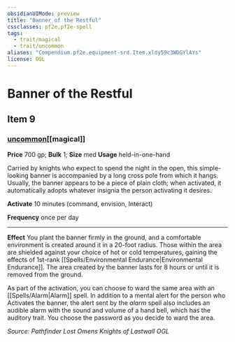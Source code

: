 ```yaml
---
obsidianUIMode: preview
title: "Banner of the Restful"
cssclasses: pf2e,pf2e-spell
tags:
  - trait/magical
  - trait/uncommon
aliases: "Compendium.pf2e.equipment-srd.Item.xldy59c3WDGYlAYs"
license: OGL
---
```

# Banner of the Restful
## Item 9
### [uncommon](uncommon "Uncommon Rarity Trait")[[magical]]


**Price** 700 gp; 
**Bulk** 1; **Size** med
**Usage** held-in-one-hand

Carried by knights who expect to spend the night in the open, this simple-looking banner is accompanied by a long cross pole from which it hangs. Usually, the banner appears to be a piece of plain cloth; when activated, it automatically adopts whatever insignia the person activating it desires.

**Activate** 10 minutes (command, envision, Interact)

**Frequency** once per day

* * *

**Effect** You plant the banner firmly in the ground, and a comfortable environment is created around it in a 20-foot radius. Those within the area are shielded against your choice of hot or cold temperatures, gaining the effects of 1st-rank [[Spells/Environmental Endurance|Environmental Endurance]]. The area created by the banner lasts for 8 hours or until it is removed from the ground.

As part of the activation, you can choose to ward the same area with an [[Spells/Alarm|Alarm]] spell. In addition to a mental alert for the person who Activates the banner, the alert sent by the _alarm_ spell also includes an audible alarm with the sound and volume of a hand bell, which has the auditory trait. You choose the password as you decide to ward the area.

*Source: Pathfinder Lost Omens Knights of Lastwall*
*OGL*